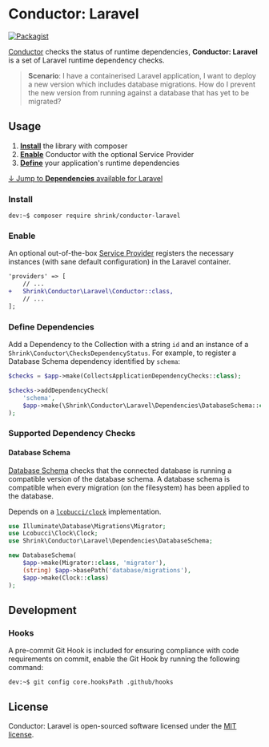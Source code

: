 # Conductor: Laravel

[![Packagist](https://img.shields.io/packagist/v/shrink/conductor-laravel.svg)][packagist]

[Conductor][conductor] checks the status of runtime dependencies, **Conductor:
Laravel** is a set of Laravel runtime dependency checks.

> **Scenario**: I have a containerised Laravel application, I want to deploy a
> new version which includes database migrations. How do I prevent the new
> version from running against a database that has yet to be migrated?

## Usage

1. [**Install**](#install) the library with composer
2. [**Enable**](#enable) Conductor with the optional Service Provider
3. [**Define**](#define-dependencies) your application's runtime dependencies

[&darr; Jump to **Dependencies** available for Laravel](#supported-dependency-checks)

### Install

```console
dev:~$ composer require shrink/conductor-laravel
```

### Enable

An optional out-of-the-box [Service Provider][service-providers] registers the
necessary instances (with sane default configuration) in the Laravel container.

```diff
'providers' => [
    // ...
+   Shrink\Conductor\Laravel\Conductor::class,
    // ...
];
```

### Define Dependencies

Add a Dependency to the Collection with a string `id` and an instance of a
`Shrink\Conductor\ChecksDependencyStatus`. For example, to register a Database
Schema dependency identified by `schema`:

```php
$checks = $app->make(CollectsApplicationDependencyChecks::class);

$checks->addDependencyCheck(
    'schema',
    $app->make(\Shrink\Conductor\Laravel\Dependencies\DatabaseSchema::class)
);
```

### Supported Dependency Checks

#### Database Schema

[Database Schema][database-schema-dependency] checks that the connected database
is running a compatible version of the database schema. A database schema is
compatible when every migration (on the filesystem) has been applied to the
database.

Depends on a [`lcobucci/clock`][lcobucci-clock] implementation.

```php
use Illuminate\Database\Migrations\Migrator;
use Lcobucci\Clock\Clock;
use Shrink\Conductor\Laravel\Dependencies\DatabaseSchema;

new DatabaseSchema(
    $app->make(Migrator::class, 'migrator'),
    (string) $app->basePath('database/migrations'),
    $app->make(Clock::class)
);
```

## Development

### Hooks

A pre-commit Git Hook is included for ensuring compliance with code
requirements on commit, enable the Git Hook by running the following command:

```console
dev:~$ git config core.hooksPath .github/hooks
```

## License

Conductor: Laravel is open-sourced software licensed under the
[MIT license][mit-license].

[conductor]: https://github.com/shrink/conductor
[packagist]: https://packagist.org/packages/shrink/conductor-laravel
[mit-license]: https://choosealicense.com/licenses/mit/
[service-providers]: https://laravel.com/docs/8.x/providers
[migrator-registration]: https://github.com/laravel/framework/blob/8.x/src/Illuminate/Database/MigrationServiceProvider.php
[database-schema-dependency]: src/Laravel/Dependencies/DatabaseSchema.php
[lcobucci-clock]: https://github.com/lcobucci/clock
[conductor.php]: src/Laravel/Conductor.php
